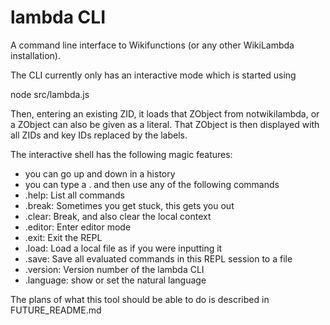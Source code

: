 # lambda CLI

A command line interface to Wikifunctions (or any other WikiLambda
installation).

The CLI currently only has an interactive mode which is started using

node src/lambda.js

Then, entering an existing ZID, it loads that ZObject from notwikilambda, or a
ZObject can also be given as a literal. That ZObject is then displayed with all ZIDs and key IDs replaced by the labels.

The interactive shell has the following magic features:
- you can go up and down in a history
- you can type a . and then use any of the following commands
- .help: List all commands
- .break: Sometimes you get stuck, this gets you out
- .clear: Break, and also clear the local context
- .editor: Enter editor mode
- .exit: Exit the REPL
- .load: Load a local file as if you were inputting it
- .save: Save all evaluated commands in this REPL session to a file
- .version: Version number of the lambda CLI
- .language: show or set the natural language

The plans of what this tool should be able to do is described in
FUTURE_README.md
